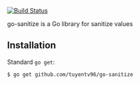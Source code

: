 [![Build Status](https://travis-ci.org/tuyentv96/go-sanitize.svg?branch=master)](https://travis-ci.org/tuyentv96/go-sanitize)

go-sanitize is a Go library for sanitize values

## Installation

Standard `go get`:

```
$ go get github.com/tuyentv96/go-sanitize
```